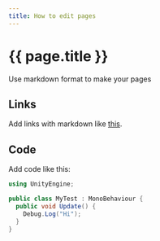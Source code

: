 ```yaml
---
title: How to edit pages
---
```


# {{ page.title }}

Use markdown format to make your pages

## Links 

Add links with markdown like [this](http://www.google.com).

## Code

Add code like this:
```csharp
using UnityEngine;

public class MyTest : MonoBehaviour {
  public void Update() {
    Debug.Log("Hi");
  }
}
```